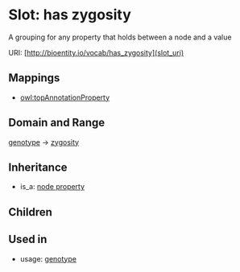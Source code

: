 # Slot: has zygosity


A grouping for any property that holds between a node and a value

URI: [http://bioentity.io/vocab/has_zygosity](slot_uri)
## Mappings

 * [owl:topAnnotationProperty](http://purl.obolibrary.org/obo/owl_topAnnotationProperty)
## Domain and Range

[genotype](Genotype.md) -> [zygosity](Zygosity.md)
## Inheritance

 *  is_a: [node property](node_property.md)
## Children

## Used in

 *  usage: [genotype](Genotype.md)
